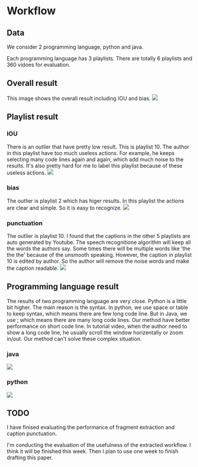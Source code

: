 # Workflow

## Data
We consider 2 programming language, python and java.

Each programming language has 3 playlists. There are totally 6 playlists and 360 vidoes for evaluation.

## Overall result
This image shows the overall result including IOU and bias.
<img src="https://github.com/zzzzdh/Workflow/blob/master/image/all_result.png">

## Playlist result
### IOU
There is an outlier that have pretty low result. This is playlist 10. The author in this playlist have too much useless actions. For example, he keeps selecting many code lines again and again, which add much noise to the results. It's also pretty hard for me to label this playlist because of these useless actions.
<img src="https://github.com/zzzzdh/Workflow/blob/master/image/playlist_results_IOU.png">

### bias
The outlier is playlist 2 which has higer results. In this playlist the actions are clear and simple. So it is easy to recognize.
<img src="https://github.com/zzzzdh/Workflow/blob/master/image/playlist_results_bias.png">

### punctuation
The outlier is playlist 10. I found that the captions in the other 5 playlists are auto generated by Youtube. The speech recognitione algorithm will keep all the words the authors say. Some times there will be multiple words like 'the the the' because of the unsmooth speaking. However, the caption in playlist 10 is edited by author. So the author will remove the noise words and make the caption readable.
<img src="https://github.com/zzzzdh/Workflow/blob/master/image/playlist_results_punctuation.png">

## Programming language result
The results of two programming language are very close. Python is a little bit higher. The main reason is the syntax. In python, we use space or table to keep syntax, which means there are few long code line. But in Java, we use ; which means there are many long code lines. Our method have better performance on short code line. In tutorial video, when the author need to show a long code line, he usually scroll the window horizentally or zoom in/out. Our method can't solve these complex situation.

### java
<img src="https://github.com/zzzzdh/Workflow/blob/master/image/java_result.png">

### python
<img src="https://github.com/zzzzdh/Workflow/blob/master/image/python_result.png">

## TODO
I have finised evaluating the performance of fragment extraction and caption punctuation.

I'm conducting the evaluation of the usefulness of the extracted workflow. I think it will be finished this week. Then I plan to use one week to finish drafting this paper.

